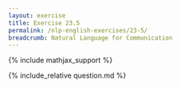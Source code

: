 ```yaml
---
layout: exercise
title: Exercise 23.5
permalink: /nlp-english-exercises/23-5/
breadcrumb: Natural Language for Communication
---
```


{% include mathjax_support %}

<div><i class="arrow-up loader" data-chapter="nlp-english-exercises" data-exercise="ex_5" data-rating="0"></i></div>
{% include_relative question.md %}
